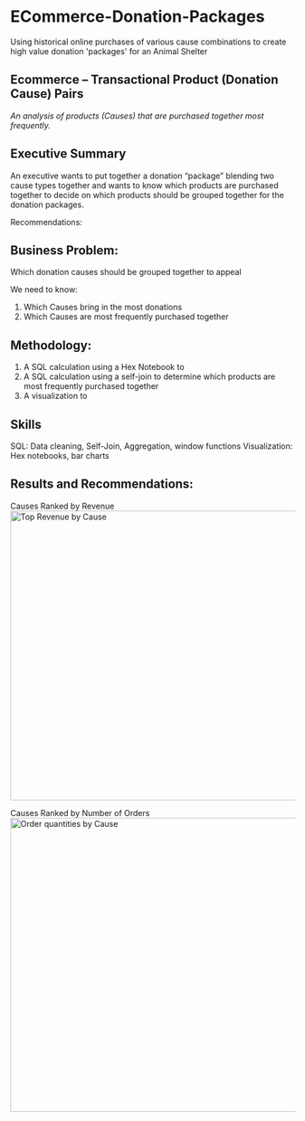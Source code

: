# ECommerce-Donation-Packages
Using historical online purchases of various cause combinations to create high value donation 'packages' for an Animal Shelter

## Ecommerce – Transactional Product (Donation Cause) Pairs
<i> An analysis of products (Causes) that are purchased together most frequently. </i>


 ## Executive Summary
An executive wants to put together a donation “package” blending two cause types together and wants to know which products are purchased together to decide on which products should be grouped together for the donation packages.


 Recommendations:

 
## Business Problem: 
 Which donation causes should be grouped together to appeal 

We need to know:
1.	Which Causes bring in the most donations
2.	Which Causes are most frequently purchased together


## Methodology: 
1.	A SQL calculation using a Hex Notebook to 
2.	A SQL calculation using a self-join to determine which products are most frequently purchased together
3. A visualization to 

## Skills
SQL: Data cleaning, Self-Join, Aggregation, window functions
Visualization: Hex notebooks, bar charts

## Results and Recommendations:

Causes Ranked by Revenue
<img width="1138" height="512" alt="Top Revenue by Cause" src="https://github.com/user-attachments/assets/fabf79e7-a071-44c3-a685-c082cc9ff24f" />

Causes Ranked by Number of Orders
<img width="1127" height="520" alt="Order quantities by Cause" src="https://github.com/user-attachments/assets/41761250-b87c-4cc1-b076-6c59c0062879" />

